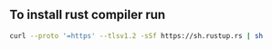 ## To install rust compiler run
```bash
curl --proto '=https' --tlsv1.2 -sSf https://sh.rustup.rs | sh
```
